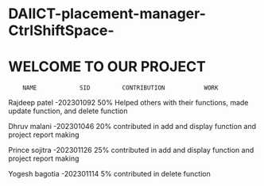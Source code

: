 # DAIICT-placement-manager-CtrlShiftSpace-
# WELCOME TO OUR PROJECT 






        NAME            SID         CONTRIBUTION           WORK
   Rajdeep patel     -202301092        50%        Helped others with their functions, made update function, and delete function
   
   Dhruv malani      -202301046        20%        contributed in add and display function and project report making
   
   Prince sojitra    -202301126        25%        contributed in add and display function and project report making
    
   Yogesh bagotia    -202301114        5%        contributed in delete function 




